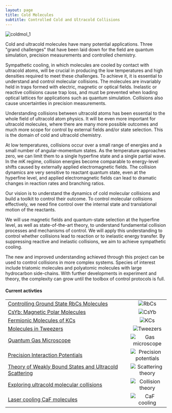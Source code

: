 ```yaml
---
layout: page
title: Cold Molecules
subtitle: Controlled Cold and Ultracold Collisions
---
```


<img src="coldmol/img/coldmol_1.png" alt="coldmol_1" />

Cold and ultracold molecules have many potential applications. Three "grand challenges" that have been laid down for the field are quantum simulation, precision measurements and controlled chemistry.

Sympathetic cooling, in which molecules are cooled by contact with ultracold atoms, will be crucial in producing the low temperatures and high densities required to meet these challenges. To achieve it, it is essential to understand and control molecular collisions. The molecules are invariably held in traps formed with electric, magnetic or optical fields. Inelastic or reactive collisions cause trap loss, and must be prevented when loading optical lattices for applications such as quantum simulation. Collisions also cause uncertainties in precision measurements.

Understanding collisions between ultracold atoms has been essential to the whole field of ultracold atom physics. It will be even more important for ultracold molecules, where there are many more possible outcomes and much more scope for control by external fields and/or state selection. This is the domain of cold and ultracold chemistry.

At low temperatures, collisions occur over a small range of energies and a small number of angular-momentum states. As the temperature approaches zero, we can limit them to a single hyperfine state and a single partial wave. In the mK regime, collision energies become comparable to energy-level shifts caused by externally applied electromagnetic fields. The collision dynamics are very sensitive to reactant quantum state, even at the hyperfine level, and applied electromagnetic fields can lead to dramatic changes in reaction rates and branching ratios.

Our vision is to understand the dynamics of cold molecular collisions and build a toolkit to control their outcome. To control molecular collisions effectively, we need fine control over the internal state and translational motion of the reactants.

We will use magnetic fields and quantum-state selection at the hyperfine level, as well as state-of-the-art theory, to understand fundamental collision processes and mechanisms of control. We will apply this understanding to control whether collisions lead to reaction or to inelastic energy transfer. By suppressing reactive and inelastic collisions, we aim to achieve sympathetic cooling.

The new and improved understanding achieved through this project can be used to control collisions in more complex systems. Species of interest include triatomic molecules and polyatomic molecules with large hydrocarbon side-chains. With further developments in experiment and theory, the complexity can grow until the toolbox of control protocols is full.

<h4> Current activties </h4>

<table border=0>
    <tr>
        <td>
            <a href="/research/coldmol/rbcs">Controlling Ground State RbCs Molecules</a>
        </td>
        <td width=105 align=center><img src="coldmol/groundstate/img/rbcs.jpg" alt="RbCs"/></td>
    </tr>
    <tr>
        <td>
            <a href="/research/coldmol/csyb">CsYb: Magnetic Polar Molecules</a>
        </td>
        <td width=105 align=center><img src="coldmol/polar/img/csyb.jpg" alt="CsYb"/></td>
    </tr>
    <tr>
        <td>
            <a href="/research/coldmol/kcs">Fermionic Molecules of KCs</a>
        </td>
        <td width=105 align=center><img src="coldmol/fermionic/img/kcs.jpg" alt="KCs"/></td>
    </tr>
    <tr>
        <td>
            <a href="/research/coldmol/tweezers">Molecules in Tweezers</a>
        </td>
        <td width=105 align=center><img src="coldmol/tweezers/img/tweezers.jpg" alt="Tweezers"/></td>
    </tr>
    <tr>
        <td>
            <a href="/research/coldmol/gas_microscope">Quantum Gas Microscope</a>
        </td>
        <td width=105 align=center><img src="coldmol/img/gas_microscope.jpg" alt="Gas microscope"/></td>
    </tr>
    <tr>
        <td>
            <a href="/research/coldmol/prec_pot">Precision Interaction Potentials</a>
        </td>
        <td width=105 align=center><img src="coldmol/potentials/img/prec_pot.jpg" alt="Precision potentials"/></td>
    </tr>
     <tr>
        <td>
            <a href="/research/coldmol/scattering">Theory of Weakly Bound States and Ultracold Scattering</a>
        </td>
        <td width=105 align=center><img src="coldmol/scattering/img/scattering.jpg" alt="Scattering theory"/></td>
    </tr>
    <tr>
        <td>
            <a href="/research/coldmol/collisions">Exploring ultracold molecular collisions</a>
        </td>
        <td width=105 align=center><img src="coldmol/collisions/img/collisions.jpg" alt="Collision theory"/></td>
    </tr>
    <tr>
        <td>
            <a href="/research/coldmol/cafcool">Laser cooling CaF molecules</a>
        </td>
        <td width=105 align=center><img src="coldmol/cafcool/img/cafcool.jpg" alt="CaF cooling"/></td>
    </tr>   
</table>

